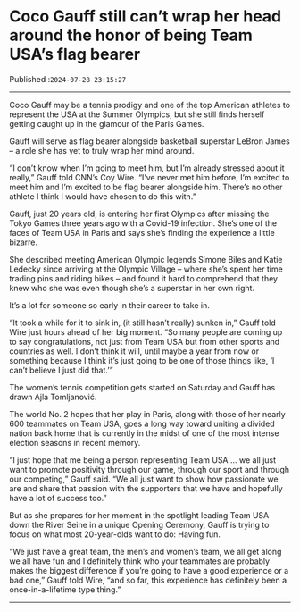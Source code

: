 # Coco Gauff still can’t wrap her head around the honor of being Team USA’s flag bearer

Published :`2024-07-28 23:15:27`

---

Coco Gauff may be a tennis prodigy and one of the top American athletes to represent the USA at the Summer Olympics, but she still finds herself getting caught up in the glamour of the Paris Games.

Gauff will serve as flag bearer alongside basketball superstar LeBron James – a role she has yet to truly wrap her mind around.

“I don’t know when I’m going to meet him, but I’m already stressed about it really,” Gauff told CNN’s Coy Wire. “I’ve never met him before, I’m excited to meet him and I’m excited to be flag bearer alongside him. There’s no other athlete I think I would have chosen to do this with.”

Gauff, just 20 years old, is entering her first Olympics after missing the Tokyo Games three years ago with a Covid-19 infection. She’s one of the faces of Team USA in Paris and says she’s finding the experience a little bizarre.

She described meeting American Olympic legends Simone Biles and Katie Ledecky since arriving at the Olympic Village – where she’s spent her time trading pins and riding bikes – and found it hard to comprehend that they knew who she was even though she’s a superstar in her own right.

It’s a lot for someone so early in their career to take in.

“It took a while for it to sink in, (it still hasn’t really) sunken in,” Gauff told Wire just hours ahead of her big moment. “So many people are coming up to say congratulations, not just from Team USA but from other sports and countries as well. I don’t think it will, until maybe a year from now or something because I think it’s just going to be one of those things like, ‘I can’t believe I just did that.’”

The women’s tennis competition gets started on Saturday and Gauff has drawn Ajla Tomljanović.

The world No. 2 hopes that her play in Paris, along with those of her nearly 600 teammates on Team USA, goes a long way toward uniting a divided nation back home that is currently in the midst of one of the most intense election seasons in recent memory.

“I just hope that me being a person representing Team USA … we all just want to promote positivity through our game, through our sport and through our competing,” Gauff said. “We all just want to show how passionate we are and share that passion with the supporters that we have and hopefully have a lot of success too.”

But as she prepares for her moment in the spotlight leading Team USA down the River Seine in a unique Opening Ceremony, Gauff is trying to focus on what most 20-year-olds want to do: Having fun.

“We just have a great team, the men’s and women’s team, we all get along we all have fun and I definitely think who your teammates are probably makes the biggest difference if you’re going to have a good experience or a bad one,” Gauff told Wire, “and so far, this experience has definitely been a once-in-a-lifetime type thing.”

---

